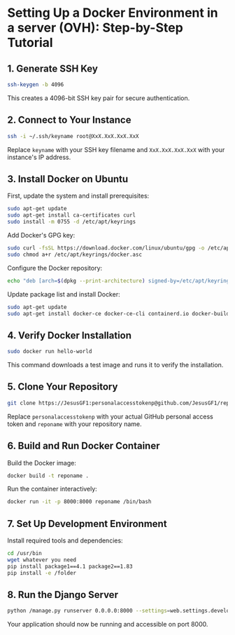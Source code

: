 # Setting Up a Docker Environment in a server (OVH): Step-by-Step Tutorial

## 1. Generate SSH Key
```bash
ssh-keygen -b 4096
```
This creates a 4096-bit SSH key pair for secure authentication.

## 2. Connect to Your Instance
```bash
ssh -i ~/.ssh/keyname root@XxX.XxX.XxX.XxX
```
Replace `keyname` with your SSH key filename and `XxX.XxX.XxX.XxX` with your instance's IP address.

## 3. Install Docker on Ubuntu
First, update the system and install prerequisites:
```bash
sudo apt-get update
sudo apt-get install ca-certificates curl
sudo install -m 0755 -d /etc/apt/keyrings
```

Add Docker's GPG key:
```bash
sudo curl -fsSL https://download.docker.com/linux/ubuntu/gpg -o /etc/apt/keyrings/docker.asc
sudo chmod a+r /etc/apt/keyrings/docker.asc
```

Configure the Docker repository:
```bash
echo "deb [arch=$(dpkg --print-architecture) signed-by=/etc/apt/keyrings/docker.asc] https://download.docker.com/linux/ubuntu $(. /etc/os-release && echo "$VERSION_CODENAME") stable" | sudo tee /etc/apt/sources.list.d/docker.list > /dev/null
```

Update package list and install Docker:
```bash
sudo apt-get update
sudo apt-get install docker-ce docker-ce-cli containerd.io docker-buildx-plugin docker-compose-plugin
```

## 4. Verify Docker Installation
```bash
sudo docker run hello-world
```
This command downloads a test image and runs it to verify the installation.

## 5. Clone Your Repository
```bash
git clone https://JesusGF1:personalaccesstokenp@github.com/JesusGF1/reponame.git
```
Replace `personalaccesstokenp` with your actual GitHub personal access token and `reponame` with your repository name.

## 6. Build and Run Docker Container
Build the Docker image:
```bash
docker build -t reponame .
```

Run the container interactively:
```bash
docker run -it -p 8000:8000 reponame /bin/bash
```

## 7. Set Up Development Environment
Install required tools and dependencies:
```bash
cd /usr/bin
wget whatever you need
pip install package1==4.1 package2==1.83
pip install -e /folder
```

## 8. Run the Django Server
```bash
python /manage.py runserver 0.0.0.0:8000 --settings=web.settings.development
```

Your application should now be running and accessible on port 8000.











